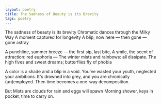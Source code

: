 ```yaml
---
layout: poetry
title: The Sadness of Beauty is its Brevity
tags: poetry
---
```


The sadness of beauty is its brevity
Chromatic dances through the Milky Way
A moment captured for longevity
A blip, now here — then gone — gone astray
 
A punchline, summer breeze — the first sip, last bite,
A smile, the scent of attraction: red euphoria —
The winter mists and rainbows: all dissipate.
The high fives and sweet dreams; butterflies fly of phobia
 
A color is a shade and a blip in a void. 
You've wasted your youth, neglected your ambitions.
It's drowned into grey, and you are chronically (un)employed.
Then time becomes a one-way decomposition.
 
But Mists are clouds for rain and eggs will spawn
Morning shower, keys in pocket, time to carry on.